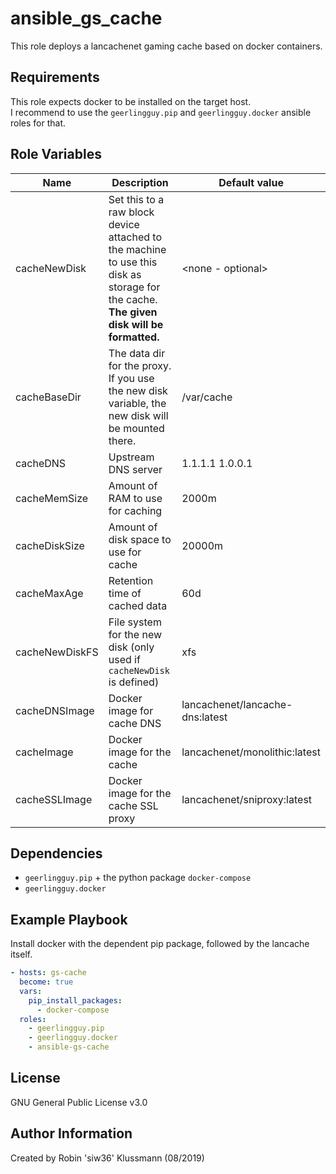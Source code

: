 ansible_gs_cache
=========

This role deploys a lancachenet gaming cache based on docker containers.

Requirements
------------

This role expects docker to be installed on the target host.  
I recommend to use the `geerlingguy.pip` and `geerlingguy.docker` ansible roles for that.  

Role Variables
--------------

| Name | Description | Default value |
|---|---|---|
| cacheNewDisk | Set this to a raw block device attached to the machine to use this disk as storage for the cache. __The given disk will be formatted.__ | <none - optional> |
| cacheBaseDir | The data dir for the proxy. If you use the new disk variable, the new disk will be mounted there. | /var/cache |
| cacheDNS | Upstream DNS server | 1.1.1.1 1.0.0.1 |
| cacheMemSize | Amount of RAM to use for caching | 2000m |
| cacheDiskSize | Amount of disk space to use for cache | 20000m |
| cacheMaxAge | Retention time of cached data | 60d |
| cacheNewDiskFS | File system for the new disk (only used if `cacheNewDisk` is defined) | xfs |
| cacheDNSImage | Docker image for cache DNS | lancachenet/lancache-dns:latest |
| cacheImage | Docker image for the cache | lancachenet/monolithic:latest |
| cacheSSLImage | Docker image for the cache SSL proxy | lancachenet/sniproxy:latest |

Dependencies
------------

- `geerlingguy.pip` + the python package `docker-compose`
- `geerlingguy.docker`

Example Playbook
----------------

Install docker with the dependent pip package, followed by the lancache itself.  
```yaml
- hosts: gs-cache
  become: true
  vars:
    pip_install_packages:
      - docker-compose
  roles:
    - geerlingguy.pip
    - geerlingguy.docker
    - ansible-gs-cache
```
License
-------

GNU General Public License v3.0

Author Information
------------------

Created by Robin 'siw36' Klussmann (08/2019)

